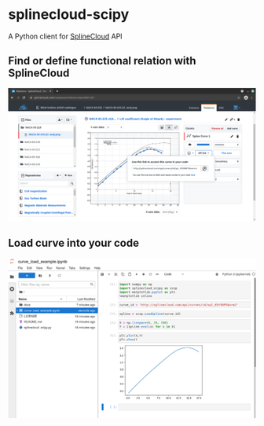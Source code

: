 # splinecloud-scipy
A Python client for [SplineCloud](https://splinecloud.com/) API

## Find or define functional relation with SplineCloud

![Spline curve on SplineCloud](/docs/splinecloud_airfoil_lift_coef_by_aoa.png?raw=true)

## Load curve into your code

![Same curve in Jupyter](/docs/jupyter_notebook_curve_load.png?raw=true)